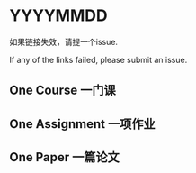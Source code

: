 # YYYYMMDD

如果链接失效，请提一个issue.

If any of the links failed, please submit an issue.

## One Course 一门课

## One Assignment 一项作业

## One Paper 一篇论文